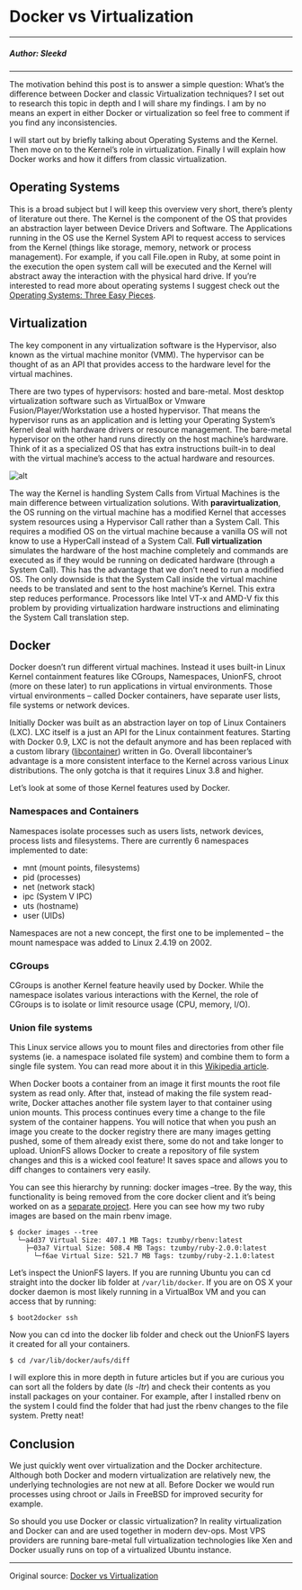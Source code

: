 # Docker vs Virtualization

---

##### Author: Sleekd

---

The motivation behind this post is to answer a simple question: What’s the difference between Docker and classic Virtualization techniques? I set out to research this topic in depth and I will share my findings. I am by no means an expert in either Docker or virtualization so feel free to comment if you find any inconsistencies.

I will start out by briefly talking about Operating Systems and the Kernel. Then move on to the Kernel’s role in virtualization. Finally I will explain how Docker works and how it differs from classic virtualization.

## Operating Systems

This is a broad subject but I will keep this overview very short, there’s plenty of literature out there. The Kernel is the component of the OS that provides an abstraction layer between Device Drivers and Software. The Applications running in the OS use the Kernel System API to request access to services from the Kernel (things like storage, memory, network or process management). For example, if you call File.open in Ruby, at some point in the execution the open system call will be executed and the Kernel will abstract away the interaction with the physical hard drive. If you’re interested to read more about operating systems I suggest check out the [Operating Systems: Three Easy Pieces](http://pages.cs.wisc.edu/~remzi/OSTEP/).

## Virtualization

The key component in any virtualization software is the Hypervisor, also known as the virtual machine monitor (VMM). The hypervisor can be thought of as an API that provides access to the hardware level for the virtual machines.

There are two types of hypervisors: hosted and bare-metal. Most desktop virtualization software such as VirtualBox or Vmware Fusion/Player/Workstation use a hosted hypervisor. That means the hypervisor runs as an application and is letting your Operating System’s Kernel deal with hardware drivers or resource management. The bare-metal hypervisor on the other hand runs directly on the host machine’s hardware. Think of it as a specialized OS that has extra instructions built-in to deal with the virtual machine’s access to the actual hardware and resources.

![alt](http://resource.docker.cn/hypervisor-types.png)

The way the Kernel is handling System Calls from Virtual Machines is the main difference between virtualization solutions. With **paravirtualization**, the OS running on the virtual machine has a modified Kernel that accesses system resources using a Hypervisor Call rather than a System Call. This requires a modified OS on the virtual machine because a vanilla OS will not know to use a HyperCall instead of a System Call. **Full virtualization** simulates the hardware of the host machine completely and commands are executed as if they would be running on dedicated hardware (through a System Call). This has the advantage that we don’t need to run a modified OS. The only downside is that the System Call inside the virtual machine needs to be translated and sent to the host machine’s Kernel. This extra step reduces performance. Processors like Intel VT-x and AMD-V fix this problem by providing virtualization hardware instructions and eliminating the System Call translation step.

## Docker

Docker doesn’t run different virtual machines. Instead it uses built-in Linux Kernel containment features like CGroups, Namespaces, UnionFS, chroot (more on these later) to run applications in virtual environments. Those virtual environments – called Docker containers, have separate user lists, file systems or network devices.

Initially Docker was built as an abstraction layer on top of Linux Containers (LXC). LXC itself is a just an API for the Linux containment features. Starting with Docker 0.9, LXC is not the default anymore and has been replaced with a custom library ([libcontainer](https://github.com/docker/libcontainer)) written in Go. Overall libcontainer’s advantage is a more consistent interface to the Kernel across various Linux distributions. The only gotcha is that it requires Linux 3.8 and higher.

Let’s look at some of those Kernel features used by Docker.

### Namespaces and Containers

Namespaces isolate processes such as users lists, network devices, process lists and filesystems. There are currently 6 namespaces implemented to date:

- mnt (mount points, filesystems)
- pid (processes)
- net (network stack)
- ipc (System V IPC)
- uts (hostname)
- user (UIDs)

Namespaces are not a new concept, the first one to be implemented – the mount namespace was added to Linux 2.4.19 on 2002.

### CGroups

CGroups is another Kernel feature heavily used by Docker. While the namespace isolates various interactions with the Kernel, the role of CGroups is to isolate or limit resource usage (CPU, memory, I/O).

### Union file systems

This Linux service allows you to mount files and directories from other file systems (ie. a namespace isolated file system) and combine them to form a single file system. You can read more about it in this [Wikipedia article](http://en.wikipedia.org/wiki/UnionFS).

When Docker boots a container from an image it first mounts the root file system as read only. After that, instead of making the file system read-write, Docker attaches another file system layer to that container using union mounts. This process continues every time a change to the file system of the container happens. You will notice that when you push an image you create to the docker registry there are many images getting pushed, some of them already exist there, some do not and take longer to upload. UnionFS allows Docker to create a repository of file system changes and this is a wicked cool feature! It saves space and allows you to diff changes to containers very easily.

You can see this hierarchy by running: docker images –tree. By the way, this functionality is being removed from the core docker client and it’s being worked on as a [separate project](https://github.com/justone/dockviz). Here you can see how my two ruby images are based on the main rbenv image.

```
$ docker images --tree
  └─a4d37 Virtual Size: 407.1 MB Tags: tzumby/rbenv:latest
    ├─03a7 Virtual Size: 508.4 MB Tags: tzumby/ruby-2.0.0:latest
      └─f6ae Virtual Size: 521.7 MB Tags: tzumby/ruby-2.1.0:latest
```

Let’s inspect the UnionFS layers. If you are running Ubuntu you can cd straight into the docker lib folder at `/var/lib/docker`. If you are on OS X your docker daemon is most likely running in a VirtualBox VM and you can access that by running:

```
$ boot2docker ssh
```

Now you can cd into the docker lib folder and check out the UnionFS layers it created for all your containers.

```
$ cd /var/lib/docker/aufs/diff
```

I will explore this in more depth in future articles but if you are curious you can sort all the folders by date (*ls -ltr*) and check their contents as you install packages on your container. For example, after I installed rbenv on the system I could find the folder that had just the rbenv changes to the file system. Pretty neat!

## Conclusion

We just quickly went over virtualization and the Docker architecture. Although both Docker and modern virtualization are relatively new, the underlying technologies are not new at all. Before Docker we would run processes using chroot or Jails in FreeBSD for improved security for example.

So should you use Docker or classic virtualization? In reality virtualization and Docker can and are used together in modern dev-ops. Most VPS providers are running bare-metal full virtualization technologies like Xen and Docker usually runs on top of a virtualized Ubuntu instance.

---

Original source: [Docker vs Virtualization](http://sleekd.com/servers/docker-vs-virtualization/)
